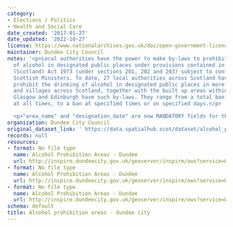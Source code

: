 ```yaml
---
category:
- Elections / Politics
- Health and Social Care
date_created: '2017-01-27'
date_updated: '2022-10-27'
license: https://www.nationalarchives.gov.uk/doc/open-government-licence/version/3/
maintainer: Dundee City Council
notes: '<p>Local authorities have the power to make by-laws to prohibit the drinking
  of alcohol in designated public places under provisions contained in the Local Government
  (Scotland) Act 1973 (under sections 201, 202 and 203) subject to confirmation by
  Scottish Ministers. To date, 27 local authorities across Scotland have by-laws which
  prohibit the drinking of alcohol in designated public places in more than 480 towns
  and villages across Scotland, together with the built up areas within the city of
  Glasgow and Edinburgh have such by-laws. They range from a total ban on drinking
  at all times, to a ban at specified times or on specified days.</p>

  <p>"area_name" and "designation_date" are now MANDATORY fields for this dataset.</p>'
organization: Dundee City Council
original_dataset_link: ' https://data.spatialhub.scot/dataset/alcohol_prohibition_areas-dc'
records: null
resources:
- format: No file type
  name: Alcohol Prohibition Areas - Dundee
  url: http://inspire.dundeecity.gov.uk/geoserver/inspire/ows?service=WFS&version=2.0.0&request=getCapabilities
- format: No file type
  name: Alcohol Prohibition Areas - Dundee
  url: http://inspire.dundeecity.gov.uk/geoserver/inspire/ows?service=WFS&version=2.0.0&request=getCapabilities
- format: No file type
  name: Alcohol Prohibition Areas - Dundee
  url: http://inspire.dundeecity.gov.uk/geoserver/inspire/ows?service=WFS&version=2.0.0&request=getCapabilities
schema: default
title: Alcohol prohibition areas - dundee city
---
```

